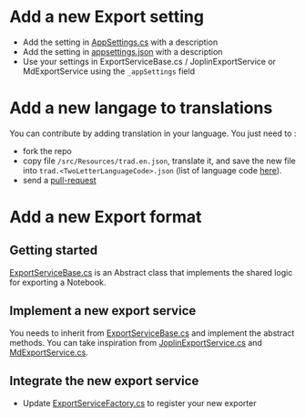 # Add a new Export setting

- Add the setting in [AppSettings.cs](/src/OneNoteMdExporter/Infrastructure/AppSettings.cs) with a description
- Add the setting in [appsettings.json](/src/OneNoteMdExporter/appsettings.json) with a description
- Use your settings in ExportServiceBase.cs / JoplinExportService or MdExportService using the `_appSettings` field

# Add a new langage to translations

You can contribute by adding translation in your language. You just need to :
* fork the repo
* copy file `/src/Resources/trad.en.json`, translate it, and save the new file into `trad.<TwoLetterLanguageCode>.json`  (list of language code [here](https://en.wikipedia.org/wiki/List_of_ISO_3166_country_codes)).
* send a [pull-request](https://docs.github.com/en/github/collaborating-with-issues-and-pull-requests/creating-a-pull-request) 

# Add a new Export format

## Getting started

[ExportServiceBase.cs](/src/OneNoteMdExporter/Services/Export/ExportServiceBase.cs) is an Abstract class that implements the shared logic for exporting a Notebook.

## Implement a new export service

You needs to inherit from [ExportServiceBase.cs](/src/OneNoteMdExporter/Services/Export/ExportServiceBase.cs) and implement the abstract methods. You can take inspiration from [JoplinExportService.cs](/src/OneNoteMdExporter/Services/Export/JoplinExportService.cs) and [MdExportService.cs](/src/OneNoteMdExporter/Services/Export/MdExportService.cs).

## Integrate the new export service

- Update [ExportServiceFactory.cs](/src/OneNoteMdExporter/Infrastructure/ExportServiceFactory.cs) to register your new exporter